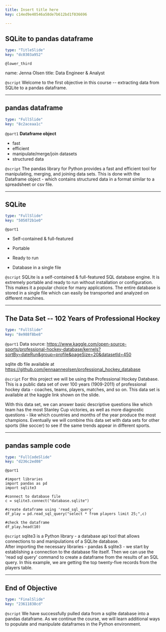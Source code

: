 ```yaml
---
title: Insert title here
key: c14ed9e40546a58de7b612bd1f036696

---
```

## SQLite to pandas dataframe

```yaml
type: "TitleSlide"
key: "dc0303a952"
```

`@lower_third`

name: Jenna Olsen
title: Data Engineer & Analyst


`@script`
Welcome to the first objective in this course -- extracting data from SQLite to a pandas dataframe.


---
## pandas dataframe

```yaml
type: "FullSlide"
key: "8c2aceaa1c"
```

`@part1`
__Dataframe object__

- fast
- efficient
- manipulate/merge/join datasets 
- structured data


`@script`
The pandas library for Python provides a fast and efficient tool for manipulating, merging, and joining data sets. This is done with the Dataframe object - which contains structured data in a format similar to a spreadsheet or csv file.


---
## SQLite

```yaml
type: "FullSlide"
key: "505072b1e0"
```

`@part1`
- Self-contained & full-featured

- Portable

- Ready to run

- Database in a single file


`@script`
SQLite is a self-contained & full-featured SQL database engine.  It is extremely portable and ready to run without installation or configuration.  This makes it a popular choice for many applications.  The entire database is stored in a single file which can easily be transported and analyzed on different machines.


---
## The Data Set -- 102 Years of Professional Hockey

```yaml
type: "FullSlide"
key: "8e988f8be8"
```

`@part1`
Data source: https://www.kaggle.com/open-source-sports/professional-hockey-database/kernels?sortBy=dateRun&group=profile&pageSize=20&datasetId=450

sqlite db file available at https://github.com/jennaanneolsen/professional_hockey_database


`@script`
For this project we will be using the Professional Hockey Database.  This is a public data set of over 100 years (1909-2011) of professional hockey data - coaches, teams, players, matches, and so on. This data set is available at the kaggle link shown on the slide. 

With this data set, we can answer basic descriptive questions like which team has the most Stanley Cup victories, as well as more diagnostic questions - like which countries and months of the year produce the most champions.  Eventually we will combine this data set with data sets for other sports (like soccer) to see if the same trends appear in different sports.


---
## pandas sample code

```yaml
type: "FullCodeSlide"
key: "d236c2ed08"
```

`@part1`
```
#import libraries
import pandas as pd
import sqlite3

#connect to database file
c = sqlite3.connect("database.sqlite")

#create dataframe using 'read_sql_query'
df_play = pd.read_sql_query("select * from players limit 25;",c)

#check the dataframe
df_play.head(10) 
```


`@script`
sqlite3 is a Python library - a database api tool that allows connections to and manipulations of a SQLite database.  
After importing the necessary libraries - pandas & sqlite3 - we start by establishing a connection to the database file itself. Then we can use the 'read sql query' command to create a dataframe from the results of an SQL query.  In this example, we are getting the top twenty-five records from the players table.


---
## End of Objective

```yaml
type: "FinalSlide"
key: "23611838cd"
```

`@script`
We have successfully pulled data from a sqlite database into a pandas dataframe.  As we continue the course, we will learn additional ways to populate and manipulate dataframes in the Python environment.

